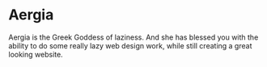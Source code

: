 # Aergia
Aergia is the Greek Goddess of laziness. And she has blessed you with the ability to do some really lazy web design work, while still creating a great looking website.
